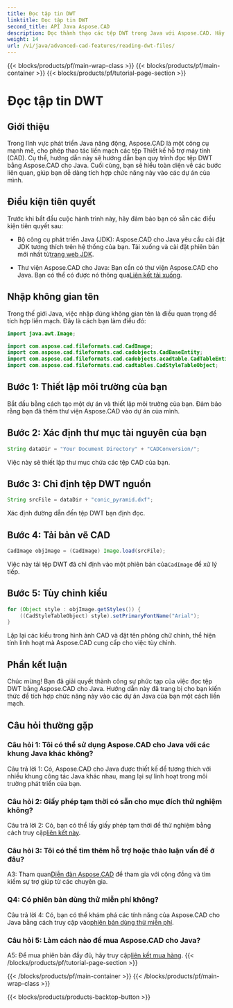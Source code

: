 ```yaml
---
title: Đọc tập tin DWT
linktitle: Đọc tập tin DWT
second_title: API Java Aspose.CAD
description: Đọc thành thạo các tệp DWT trong Java với Aspose.CAD. Hãy làm theo hướng dẫn từng bước của chúng tôi để tích hợp liền mạch.
weight: 14
url: /vi/java/advanced-cad-features/reading-dwt-files/
---
```


{{< blocks/products/pf/main-wrap-class >}}
{{< blocks/products/pf/main-container >}}
{{< blocks/products/pf/tutorial-page-section >}}

# Đọc tập tin DWT

## Giới thiệu

Trong lĩnh vực phát triển Java năng động, Aspose.CAD là một công cụ mạnh mẽ, cho phép thao tác liền mạch các tệp Thiết kế hỗ trợ máy tính (CAD). Cụ thể, hướng dẫn này sẽ hướng dẫn bạn quy trình đọc tệp DWT bằng Aspose.CAD cho Java. Cuối cùng, bạn sẽ hiểu toàn diện về các bước liên quan, giúp bạn dễ dàng tích hợp chức năng này vào các dự án của mình.

## Điều kiện tiên quyết

Trước khi bắt đầu cuộc hành trình này, hãy đảm bảo bạn có sẵn các điều kiện tiên quyết sau:

- Bộ công cụ phát triển Java (JDK): Aspose.CAD cho Java yêu cầu cài đặt JDK tương thích trên hệ thống của bạn. Tải xuống và cài đặt phiên bản mới nhất từ[trang web JDK](https://www.oracle.com/java/technologies/javase-downloads.html).

-  Thư viện Aspose.CAD cho Java: Bạn cần có thư viện Aspose.CAD cho Java. Bạn có thể có được nó thông qua[Liên kết tải xuống](https://releases.aspose.com/cad/java/).

## Nhập không gian tên

Trong thế giới Java, việc nhập đúng không gian tên là điều quan trọng để tích hợp liền mạch. Đây là cách bạn làm điều đó:

```java
import java.awt.Image;

import com.aspose.cad.fileformats.cad.CadImage;
import com.aspose.cad.fileformats.cad.cadobjects.CadBaseEntity;
import com.aspose.cad.fileformats.cad.cadobjects.acadtable.CadTableEntity;
import com.aspose.cad.fileformats.cad.cadtables.CadStyleTableObject;
```

## Bước 1: Thiết lập môi trường của bạn

Bắt đầu bằng cách tạo một dự án và thiết lập môi trường của bạn. Đảm bảo rằng bạn đã thêm thư viện Aspose.CAD vào dự án của mình.

## Bước 2: Xác định thư mục tài nguyên của bạn

```java
String dataDir = "Your Document Directory" + "CADConversion/";
```

Việc này sẽ thiết lập thư mục chứa các tệp CAD của bạn.

## Bước 3: Chỉ định tệp DWT nguồn

```java
String srcFile = dataDir + "conic_pyramid.dxf";
```

Xác định đường dẫn đến tệp DWT bạn định đọc.

## Bước 4: Tải bản vẽ CAD

```java
CadImage objImage = (CadImage) Image.load(srcFile);
```

 Việc này tải tệp DWT đã chỉ định vào một phiên bản của`CadImage` để xử lý tiếp.

## Bước 5: Tùy chỉnh kiểu

```java
for (Object style : objImage.getStyles()) {
    ((CadStyleTableObject) style).setPrimaryFontName("Arial");
}
```

Lặp lại các kiểu trong hình ảnh CAD và đặt tên phông chữ chính, thể hiện tính linh hoạt mà Aspose.CAD cung cấp cho việc tùy chỉnh.

## Phần kết luận

Chúc mừng! Bạn đã giải quyết thành công sự phức tạp của việc đọc tệp DWT bằng Aspose.CAD cho Java. Hướng dẫn này đã trang bị cho bạn kiến thức để tích hợp chức năng này vào các dự án Java của bạn một cách liền mạch.

## Câu hỏi thường gặp

### Câu hỏi 1: Tôi có thể sử dụng Aspose.CAD cho Java với các khung Java khác không?

Câu trả lời 1: Có, Aspose.CAD cho Java được thiết kế để tương thích với nhiều khung công tác Java khác nhau, mang lại sự linh hoạt trong môi trường phát triển của bạn.

### Câu hỏi 2: Giấy phép tạm thời có sẵn cho mục đích thử nghiệm không?

 Câu trả lời 2: Có, bạn có thể lấy giấy phép tạm thời để thử nghiệm bằng cách truy cập[liên kết này](https://purchase.aspose.com/temporary-license/).

### Câu hỏi 3: Tôi có thể tìm thêm hỗ trợ hoặc thảo luận vấn đề ở đâu?

 A3: Tham quan[Diễn đàn Aspose.CAD](https://forum.aspose.com/c/cad/19) để tham gia với cộng đồng và tìm kiếm sự trợ giúp từ các chuyên gia.

### Q4: Có phiên bản dùng thử miễn phí không?

 Câu trả lời 4: Có, bạn có thể khám phá các tính năng của Aspose.CAD cho Java bằng cách truy cập vào[phiên bản dùng thử miễn phí](https://releases.aspose.com/).

### Câu hỏi 5: Làm cách nào để mua Aspose.CAD cho Java?

 A5: Để mua phiên bản đầy đủ, hãy truy cập[liên kết mua hàng](https://purchase.aspose.com/buy).
{{< /blocks/products/pf/tutorial-page-section >}}

{{< /blocks/products/pf/main-container >}}
{{< /blocks/products/pf/main-wrap-class >}}

{{< blocks/products/products-backtop-button >}}
